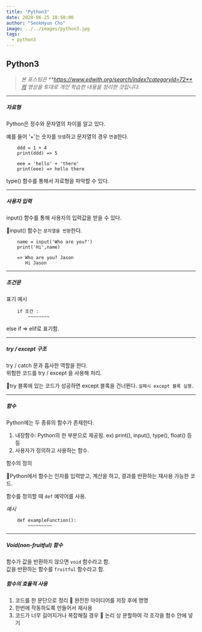 ```yaml
---
title: "Python3"
date: 2020-06-25 18:50:00
author: "SeokHyun Cho"
image: ../../images/python3.jpg
tags:
  - python3
---
```


## Python3

> _본 포스팅은 **https://www.edwith.org/search/index?categoryId=72**의 영상을 토대로 개인 학습한 내용을 정리한 것입니다._

---

##### 자료형

Python은 정수와 문자열의 차이를 알고 있다.

예를 들어 '+'는 숫자를 `덧셈`하고 문자열의 경우 `연결`한다.

```
    ddd = 1 + 4
    print(ddd) => 5

    eee = 'hello' + 'there'
    print(eee) => hello there
```

type() 함수를 통해서 자료형을 파악할 수 있다.

---

##### 사용자 입력

input() 함수를 통해 사용자의 입력값을 받을 수 있다.

💨input() 함수는 `문자열을 반환`한다.

```
    name = input('Who are you?')
    print('Hi',name)

    => Who are you? Jason
       Hi Jason
```

---

##### 조건문

표기 예시

```
    if 조건 :
        ~~~~~~~~
```

else if => elif로 표기함.

---

##### try / except 구조

try / catch 문과 흡사한 역할을 한다.<br>
위험한 코드를 try / except 을 사용해 처리.

💨try 블록에 있는 코드가 성공하면 except 블록을 건너뛴다. `실패시 except 블록 실행.`

---

##### 함수

Python에는 두 종류의 함수가 존재한다.<br>

1. 내장함수: Python의 한 부분으로 제공됨. ex) print(), input(), type(), float() 등등
2. 사용자가 정의하고 사용하는 함수.

함수의 정의

💨Python에서 함수는 인자를 입력받고, 계산을 하고, 결과를 반환하는 재사용 가능한 코드.

함수를 정의할 때 `def` 예약어를 사용.

_예시_

```
    def exampleFunction():
        ~~~~~~~~~
```

---

##### Void(non-fruitful) 함수

함수가 값을 반환하지 않으면 `void` 함수라고 함.<br>
값을 반환하는 함수를 `fruitful` 함수라고 함.

##### 함수의 효율적 사용

1. 코드를 한 문단으로 정리 💨 완전한 아이디어를 저장 후에 명명
2. 한번에 작동하도록 만들어서 재사용
3. 코드가 너무 길어지거나 복잡해질 경우 💨 논리 상 분할하여 각 조각을 함수 안에 넣기

